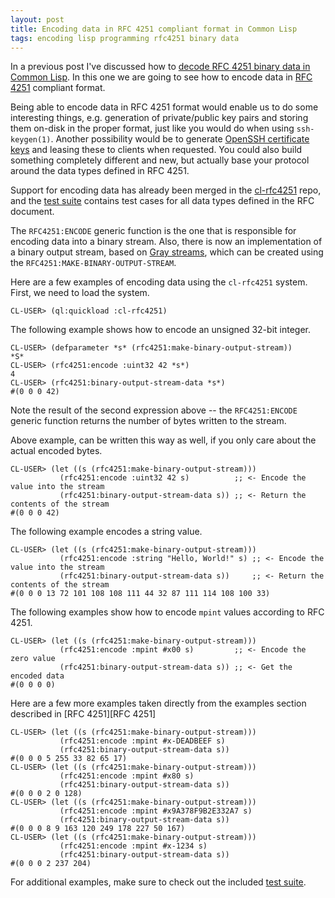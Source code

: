 ```yaml
---
layout: post
title: Encoding data in RFC 4251 compliant format in Common Lisp
tags: encoding lisp programming rfc4251 binary data
---
```

In a previous post I've discussed how to [decode RFC 4251 binary data
in Common
Lisp](http://dnaeon.github.io/parsing-rfc4251-encoded-data-in-common-lisp/).
In this one we are going to see how to encode data in [RFC
4251](https://tools.ietf.org/html/rfc4251) compliant format.

Being able to encode data in RFC 4251 format would enable us to do
some interesting things, e.g. generation of private/public key pairs
and storing them on-disk in the proper format, just like you would do
when using `ssh-keygen(1)`. Another possibility would be to generate
[OpenSSH certificate
keys](https://cvsweb.openbsd.org/src/usr.bin/ssh/PROTOCOL.certkeys?annotate=HEAD)
and leasing these to clients when requested. You could also build
something completely different and new, but actually base your
protocol around the data types defined in RFC 4251.

Support for encoding data has already been merged in the
[cl-rfc4251](https://github.com/dnaeon/cl-rfc4251) repo, and the [test
suite](https://github.com/dnaeon/cl-rfc4251/tree/master/t) contains
test cases for all data types defined in the RFC document.

The `RFC4251:ENCODE` generic function is the one that is responsible
for encoding data into a binary stream. Also, there is now an
implementation of a binary output stream, based on [Gray
streams](https://www.cliki.net/Gray%20streams), which can be
created using the `RFC4251:MAKE-BINARY-OUTPUT-STREAM`.

Here are a few examples of encoding data using the `cl-rfc4251`
system. First, we need to load the system.

``` shell
CL-USER> (ql:quickload :cl-rfc4251)
```

The following example shows how to encode an unsigned 32-bit integer.

``` common-lisp
CL-USER> (defparameter *s* (rfc4251:make-binary-output-stream))
*S*
CL-USER> (rfc4251:encode :uint32 42 *s*)
4
CL-USER> (rfc4251:binary-output-stream-data *s*)
#(0 0 0 42)
```

Note the result of the second expression above -- the `RFC4251:ENCODE`
generic function returns the number of bytes written to the stream.

Above example, can be written this way as well, if you only care about
the actual encoded bytes.

``` common-lisp
CL-USER> (let ((s (rfc4251:make-binary-output-stream)))
           (rfc4251:encode :uint32 42 s)          ;; <- Encode the value into the stream
           (rfc4251:binary-output-stream-data s)) ;; <- Return the contents of the stream
#(0 0 0 42)
```

The following example encodes a string value.

``` common-lisp
CL-USER> (let ((s (rfc4251:make-binary-output-stream)))
           (rfc4251:encode :string "Hello, World!" s) ;; <- Encode the value into the stream
           (rfc4251:binary-output-stream-data s))     ;; <- Return the contents of the stream
#(0 0 0 13 72 101 108 108 111 44 32 87 111 114 108 100 33)
```

The following examples show how to encode `mpint` values according to
RFC 4251.

``` common-lisp
CL-USER> (let ((s (rfc4251:make-binary-output-stream)))
           (rfc4251:encode :mpint #x00 s)         ;; <- Encode the zero value
           (rfc4251:binary-output-stream-data s)) ;; <- Get the encoded data
#(0 0 0 0)
```

Here are a few more examples taken directly from the examples section
described in [RFC 4251][RFC 4251]

``` common-lisp
CL-USER> (let ((s (rfc4251:make-binary-output-stream)))
           (rfc4251:encode :mpint #x-DEADBEEF s)
           (rfc4251:binary-output-stream-data s))
#(0 0 0 5 255 33 82 65 17)
CL-USER> (let ((s (rfc4251:make-binary-output-stream)))
           (rfc4251:encode :mpint #x80 s)
           (rfc4251:binary-output-stream-data s))
#(0 0 0 2 0 128)
CL-USER> (let ((s (rfc4251:make-binary-output-stream)))
           (rfc4251:encode :mpint #x9A378F9B2E332A7 s)
           (rfc4251:binary-output-stream-data s))
#(0 0 0 8 9 163 120 249 178 227 50 167)
CL-USER> (let ((s (rfc4251:make-binary-output-stream)))
           (rfc4251:encode :mpint #x-1234 s)
           (rfc4251:binary-output-stream-data s))
#(0 0 0 2 237 204)
```

For additional examples, make sure to check out the included [test
suite](https://github.com/dnaeon/cl-rfc4251/tree/master/t).
